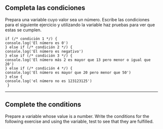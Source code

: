 ## Completa las condiciones

Prepara una variable cuyo valor sea un número. Escribe las condiciones para el siguiente ejercicio y utilizando la variable haz pruebas para ver que estas se cumplen.

```
if (/* condición 1 */) {
console.log('El número es 0')
} else if (/* condición 2 */) {
console.log('El número es negativo')
} else if (/* condición 3 */) {
console.log('El número más 2 es mayor que 13 pero menor o igual que 20')
} else if (/* condición 4 */) {
console.log('El número es mayor que 20 pero menor que 50')
} else {
console.log('el número no es 123123125')
 }
```

---

## Complete the conditions

Prepare a variable whose value is a number. Write the conditions for the following exercise and using the variable, test to see that they are fulfilled.
